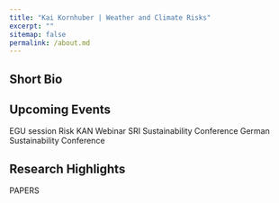 ```yaml
---
title: "Kai Kornhuber | Weather and Climate Risks"
excerpt: ""
sitemap: false
permalink: /about.md
---
```


Short Bio
------

Upcoming Events 
------
EGU session
Risk KAN Webinar
SRI Sustainability Conference
German Sustainability Conference

Research Highlights
------
PAPERS


